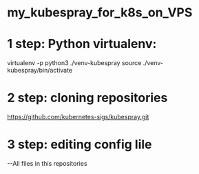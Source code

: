 # my_kubespray_for_k8s_on_VPS
# 1 step: Python virtualenv:

virtualenv -p python3 ./venv-kubespray
source ./venv-kubespray/bin/activate

# 2 step: cloning repositories
https://github.com/kubernetes-sigs/kubespray.git

# 3 step: editing config lile
--All files in this repositories
